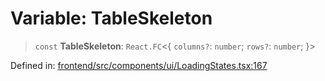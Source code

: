 # Variable: TableSkeleton

> `const` **TableSkeleton**: `React.FC`\<\{ `columns?`: `number`; `rows?`: `number`; \}\>

Defined in: [frontend/src/components/ui/LoadingStates.tsx:167](https://github.com/lsendel/sass/blob/ca8b2b87627589617e0de57047e1f50d53e78078/frontend/src/components/ui/LoadingStates.tsx#L167)
